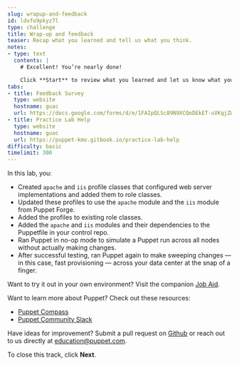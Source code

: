 ```yaml
---
slug: wrapup-and-feedback
id: ldvfo9pkyz7l
type: challenge
title: Wrap-up and feedback
teaser: Recap what you learned and tell us what you think.
notes:
- type: text
  contents: |
    # Excellent! You’re nearly done!

    Click **Start** to review what you learned and let us know what you thought of this track.
tabs:
- title: Feedback Survey
  type: website
  hostname: guac
  url: https://docs.google.com/forms/d/e/1FAIpQLSc89N9XCQoDEkET-uVKqjZWGnqMw0IbzZeeuuCKcoQk5oXr0g/viewform?embedded=true
- title: Practice Lab Help
  type: website
  hostname: guac
  url: https://puppet-kmo.gitbook.io/practice-lab-help
difficulty: basic
timelimit: 300
---
```

In this lab, you:
 - Created `apache` and `iis` profile classes that configured web server implementations and added them to role classes.
 - Updated these profiles to use the `apache` module and the `iis` module from Puppet Forge.
 - Added the profiles to existing role classes.
 - Added the `apache` and `iis` modules and their dependencies to the Puppetfile in your control repo.
 - Ran Puppet in no-op mode to simulate a Puppet run across all nodes without actually making changes.
 - After successful testing, ran Puppet again to make sweeping changes — in this case, fast provisioning — across your data center at the snap of a finger.

Want to try it out in your own environment? Visit the companion [Job Aid](https://puppet-kmo.gitbook.io/lab-aids/-MZKPjwKRKKFuXxxy7ge/pe201-design-and-manage-labs/develop-web-server-profiles-that-consume-puppet-forge-modules).

Want to learn more about Puppet? Check out these resources:
- [Puppet Compass](https://learn.puppet.com/)
- [Puppet Community Slack](https://slack.puppet.com/)

Have ideas for improvement? Submit a pull request on [Github](https://github.com/puppetlabs/puppet-instruqt-tracks/tree/main/pe-design-and-manage-lab-3-1) or reach out to us directly at <a href="mailto:education@puppet.com">education@puppet.com</a>.

To close this track, click **Next**.
